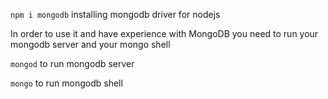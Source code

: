 `npm i mongodb` installing mongodb driver for nodejs

In order to use it and have experience with MongoDB you need to run your mongodb server and your mongo shell


`mongod` to run mongodb server

`mongo` to run mongodb shell